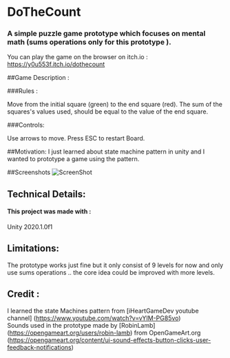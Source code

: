 # DoTheCount

### A simple puzzle game prototype which focuses on mental math (sums operations only for this prototype ).

You can play the game on the browser on itch.io :
https://y0u553f.itch.io/dothecount

##Game Description : 

###Rules :

Move from the initial square (green) to the end square (red).
The sum of  the squares's values used, should be equal to the value of  the end square.

###Controls:

Use arrows to move.
Press ESC to restart Board.


##Motivation:
I just learned about state machine pattern in unity and I wanted to prototype a game using the pattern.

##Screenshots
![ScreenShot](https://imgur.com/a/wt7Zk3h)

## Technical Details:

#### This project was made with : <br />
Unity 2020.1.0f1 <br />

## Limitations:
The prototype works just fine but it only consist of 9 levels for now and only use sums operations .. the core idea could be improved with more levels.

## Credit :
I learned the state Machines pattern from [iHeartGameDev youtube channel] (https://www.youtube.com/watch?v=vYIM-PG85vo) <br>
Sounds used in the prototype made by [RobinLamb] (https://opengameart.org/users/robin-lamb) from OpenGameArt.org (https://opengameart.org/content/ui-sound-effects-button-clicks-user-feedback-notifications)
